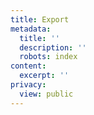 ```yaml
---
title: Export
metadata:
  title: ''
  description: ''
  robots: index
content:
  excerpt: ''
privacy:
  view: public
---
```


